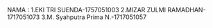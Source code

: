 NAMA : 1.EKI TRI SUENDA-1757051003
       2.MIZAR ZULMI RAMADHAN-1717051073
       3.M. Syahputra Prima N.-1717051057	
	

